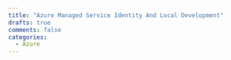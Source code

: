 ```yaml
---
title: "Azure Managed Service Identity And Local Development"
drafts: true
comments: false
categories:
  - Azure
---
```

